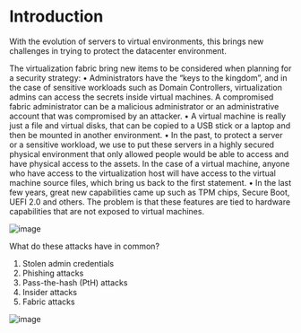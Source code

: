 # Introduction

With the evolution of servers to virtual environments, this brings new challenges in trying to protect the datacenter environment.

The virtualization fabric bring new items to be considered when planning for a security strategy:
•		Administrators have the “keys to the kingdom”, and in the case of sensitive workloads such as Domain Controllers, virtualization admins can access the secrets inside virtual machines. A compromised fabric administrator can be a malicious administrator or an administrative account that was compromised by an attacker.
•		A virtual machine is really just a file and virtual disks, that can be copied to a USB stick or a laptop and then be mounted in another environment. 
•		In the past, to protect a server or a sensitive workload, we use to put these servers in a highly secured physical environment that only allowed people would be able to access and have physical access to the assets. In the case of a virtual machine, anyone who have access to the virtualization host will have access to the virtual machine source files, which bring us back to the first statement.
•		In the last few years, great new capabilities came up such as TPM chips, Secure Boot, UEFI 2.0 and others. The problem is that these features are tied to hardware capabilities that are not exposed to virtual machines.



![image](https://user-images.githubusercontent.com/71546848/220169455-70f0eab6-660c-4407-bda6-94d78ab24a59.png)

What do these attacks have in common?
1. Stolen admin credentials
2. Phishing attacks
3. Pass-the-hash (PtH) attacks
4. Insider attacks
5. Fabric attacks

![image](https://user-images.githubusercontent.com/71546848/220170897-dbcd87d0-367c-45f9-89ae-3bb5900c8f69.png)


